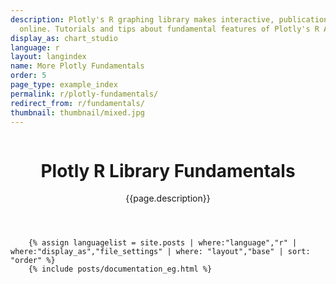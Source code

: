 ```yaml
---
description: Plotly's R graphing library makes interactive, publication-quality graphs
  online. Tutorials and tips about fundamental features of Plotly's R API.
display_as: chart_studio
language: r
layout: langindex
name: More Plotly Fundamentals
order: 5
page_type: example_index
permalink: r/plotly-fundamentals/
redirect_from: r/fundamentals/
thumbnail: thumbnail/mixed.jpg
---
```


<header class="--welcome">
	<div class="--welcome-body">
		<!--div.--wrap-inner-->
		<div class="--title">
			<div class="--category-img"><img src="https://plot.ly/gh-pages/documentation/static/images/r-small.png" alt=""></div>
			<div class="--body">
				<h1>Plotly R Library Fundamentals</h1>
				<p>{{page.description}}</p>
			</div>
		</div>
	</div>
</header>

		{% assign languagelist = site.posts | where:"language","r" | where:"display_as","file_settings" | where: "layout","base" | sort: "order" %}
        {% include posts/documentation_eg.html %}
